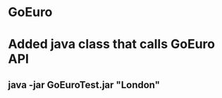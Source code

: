 # GoEuro
<h1> Added java class that calls GoEuro API</h1>
<h2> java -jar GoEuroTest.jar "London" </h2>
